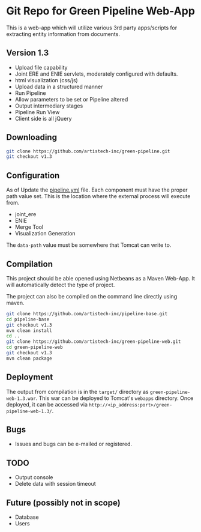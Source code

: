 # Git Repo for Green Pipeline Web-App

This is a web-app which will utilize various 3rd party apps/scripts for extracting entity information from documents.

## Version 1.3

- Upload file capability
- Joint ERE and ENIE servlets, moderately configured with defaults.
- html visualization (css/js)
- Upload data in a structured manner
- Run Pipeline
- Allow parameters to be set or Pipeline altered
- Output intermediary stages
- Pipeline Run View
- Client side is all jQuery

## Downloading

```sh
git clone https://github.com/artistech-inc/green-pipeline.git
git checkout v1.3
```

## Configuration

As of
Update the [pipeline.yml](https://github.com/artistech-inc/green-pipeline-web/blob/v1.3/src/main/resources/pipeline.yml) file.  Each component must have the proper path value set.  This is the location where the external process will execute from.

- joint_ere
- ENIE
- Merge Tool
- Visualization Generation

The `data-path` value must be somewhere that Tomcat can write to.

## Compilation

This project should be able opened using Netbeans as a Maven Web-App. It will automatically detect the type of project.

The project can also be compiled on the command line directly using maven.

```sh
git clone https://github.com/artistech-inc/pipeline-base.git
cd pipeline-base
git checkout v1.3
mvn clean install
cd ..
git clone https://github.com/artistech-inc/green-pipeline-web.git
cd green-pipeline-web
git checkout v1.3
mvn clean package
```

## Deployment

The output from compilation is in the `target/` directory as `green-pipeline-web-1.3.war`. This war can be deployed to Tomcat's `webapps` directory. Once deployed, it can be accessed via `http://<ip_address:port>/green-pipeline-web-1.3/`.

## Bugs

- Issues and bugs can be e-mailed or registered.

## TODO

- Output console
- Delete data with session timeout

## Future (possibly not in scope)

- Database
- Users

